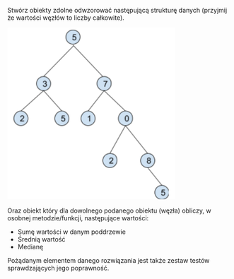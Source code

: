 Stwórz obiekty zdolne odwzorować następującą strukturę danych (przyjmij że wartości węzłów to liczby
całkowite).

![Binary tree](https://raw.githubusercontent.com/Xragez/binary-tree/master/img/tree_img.png)

Oraz obiekt który dla dowolnego podanego obiektu (węzła) obliczy, w osobnej metodzie/funkcji,
następujące wartości:
- Sumę wartości w danym poddrzewie
- Średnią wartość
- Medianę

Pożądanym elementem danego rozwiązania jest także zestaw testów sprawdzających jego poprawność.
